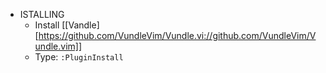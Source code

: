 * ISTALLING
	- Install [[Vandle][https://github.com/VundleVim/Vundle.vi://github.com/VundleVim/Vundle.vim]]
	- Type: `:PluginInstall`
